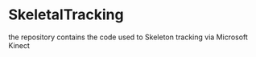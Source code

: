 # SkeletalTracking
the repository contains the code used to Skeleton tracking via Microsoft Kinect 
